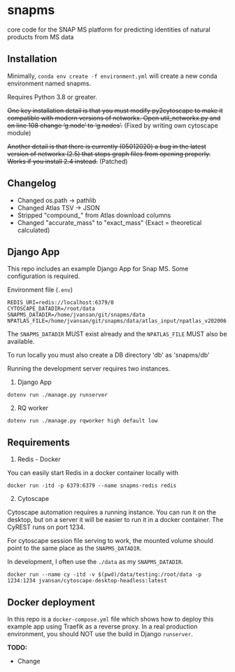 # snapms
core code for the SNAP MS platform for predicting identities of natural products from MS data

## Installation

Minimally, `conda env create -f environment.yml` will create a new conda environment named snapms.

Requires Python 3.8 or greater.

~~One key installation detail is that you must modify py2cytoscape to make it compatible with modern versions of networkx. Open util_networkx.py and on line 108 change ‘g.node‘ to ‘g.nodes’.~~ (Fixed by writing own cytoscape module)


~~Another detail is that there is currently (05012020) a bug in the latest version of networkx (2.5) that stops graph files from opening properly. Works if you install 2.4 instead.~~ (Patched)

## Changelog

- Changed os.path -> pathlib
- Changed Atlas TSV -> JSON
- Stripped "compound_" from Atlas download columns
- Changed "accurate_mass" to "exact_mass" (Exact = theoretical calculated)

## Django App

This repo includes an example Django App for Snap MS. Some configuration is required.

Environment file (`.env`)
```
REDIS_URI=redis://localhost:6379/0
CYTOSCAPE_DATADIR=/root/data
SNAPMS_DATADIR=/home/jvansan/git/snapms/data
NPATLAS_FILE=/home/jvansan/git/snapms/data/atlas_input/npatlas_v202006.json
```

The `SNAPMS_DATADIR` MUST exist already and the `NPATLAS_FILE` MUST also be available.

To run locally you must also create a DB directory 'db' as 'snapms/db'

Running the development server requires two instances.

1. Django App

```
dotenv run ./manage.py runserver
```

2. RQ worker

```
dotenv run ./manage.py rqworker high default low
```

## Requirements

1. Redis - Docker

You can easily start Redis in a docker container locally with 

```
docker run -itd -p 6379:6379 --name snapms-redis redis
```

2. Cytoscape

Cytoscape automation requires a running instance. You can run it on the desktop, but on a server
it will be easier to run it in a docker container. The CyREST runs on port 1234.

For cytoscape session file serving to work, the mounted volume should point to the same place as the 
`SNAPMS_DATADIR`.

In development, I often use the `./data` as my `SNAPMS_DATADIR`.

```
docker run --name cy -itd -v $(pwd)/data/testing:/root/data -p 1234:1234 jvansan/cytoscape-desktop-headless:latest
```

## Docker deployment

In this repo is a `docker-compose.yml` file which shows how to deploy this example app using Traefik as a reverse proxy.
In a real production environment, you should NOT use the build in Django `runserver`.

__TODO:__

- Change 